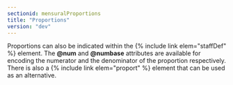 ```yaml
---
sectionid: mensuralProportions
title: "Proportions"
version: "dev"
---
```


Proportions can also be indicated within the {% include link elem="staffDef" %} element. The
**@num** and **@numbase** attributes are available for encoding the numerator
and the denominator of the proportion respectively. There is also a {% include link elem="proport" %} element that can be used as an alternative.

